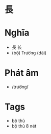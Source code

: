 # 長

# Nghĩa
* 長 长
* (bộ) Trường (dài)

# Phát âm
* /trường/

# Tags
* bộ thủ
*  bộ thủ 8 nét

<script>window.HANZI_FIELD='長';</script>

